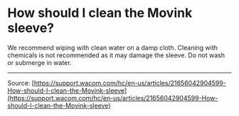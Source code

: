 # How should I clean the Movink sleeve?

We recommend wiping with clean water on a damp cloth. Cleaning with chemicals is not recommended as it may damage the sleeve. Do not wash or submerge in water.

---
Source: [https://support.wacom.com/hc/en-us/articles/21656042904599-How-should-I-clean-the-Movink-sleeve](https://support.wacom.com/hc/en-us/articles/21656042904599-How-should-I-clean-the-Movink-sleeve)
